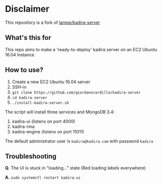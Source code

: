 # Disclaimer
This repository is a fork of [lampe/kadira-server](https://github.com/lampe/kadira-server)


## What's this for
This repo aims to make a 'ready-to-deploy' kadira server on an EC2 Ubuntu 16.04 instance.

## How to use?
1. Create a new EC2 Ubuntu 16.04 server
2. SSH-in
3. `git clone https://github.com/giordanocardillo/kadira-server`
4. `cd kadira-server`
5. `./install-kadira-server.sh`

The script will install three services and MongoDB 3.4:
1. kadira-ui (listens on port 4000)
2. kadira-rma
3. kadira-engine (listens on port 11011)

The default administrator user is `kadira@kadira.com` with password `kadira`


## Troubleshooting

**Q.** The UI is stuck in "loading..." state (Red loading labels everywhere)

**A.** `sudo systemctl restart kadira-ui`

